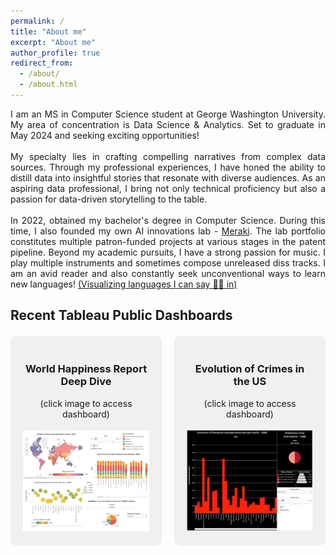 ```yaml
---
permalink: /
title: "About me"
excerpt: "About me"
author_profile: true
redirect_from:
  - /about/
  - /about.html
---
```


<div style="text-align: justify;">
I am an MS in Computer Science student at George Washington University. My area of concentration is Data Science & Analytics. Set to graduate in May 2024 and seeking exciting opportunities!
<br><br>
My specialty lies in crafting compelling narratives from complex data sources. Through my professional experiences, I have honed the ability to distill data into insightful stories that resonate with diverse audiences. As an aspiring data professional, I bring not only technical proficiency but also a passion for data-driven storytelling to the table.
<br><br>
In 2022, obtained my bachelor's degree in Computer Science. During this time, I also founded my own AI innovations lab - <a href="https://merakilab.github.io/"> Meraki</a>. The lab portfolio constitutes multiple patron-funded projects at various stages in the patent pipeline. Beyond my academic pursuits, I have a strong passion for music. I play multiple instruments and sometimes compose unreleased diss tracks. I am an avid reader and also constantly seek unconventional ways to learn new languages! <a href="/images/lang_viz.png">(Visualizing languages I can say 👋🏼 in)</a>
</div>

## Recent Tableau Public Dashboards

<div style="display: flex; justify-content: space-between; margin-top: 20px;">

  <div style="flex: 1; background-color: #f0f0f0; padding: 20px; border-radius: 10px;">
  <h3><center>World Happiness Report Deep Dive</center></h3>
  <center> (click image to access dashboard)</center><br>
  <a href="https://public.tableau.com/app/profile/harshita.chadha/viz/WorldHappinessReportDeepDive/EverElusiveHappiness"><img src='/images/tab1.png'></a>
  </div>

  <div style="flex: 1; margin-left: 20px; background-color: #f0f0f0; padding: 20px; border-radius: 10px;">
  <h3><center>Evolution of Crimes in the US </center></h3>
  <center> (click image to access dashboard)</center><br>
    <a href="https://public.tableau.com/app/profile/harshita.chadha/viz/EvolutionofCrimeintheUS/Dashboard1"><img src='/images/tab2.png'></a>
  </div>

</div>
